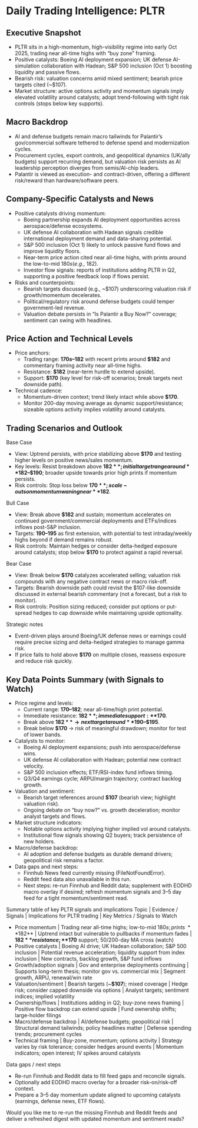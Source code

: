 # Daily Trading Intelligence: PLTR

## Executive Snapshot
- PLTR sits in a high-momentum, high-visibility regime into early Oct 2025, trading near all-time highs with “buy zone” framing.  
- Positive catalysts: Boeing AI deployment expansion; UK defense AI-simulation collaboration with Hadean; S&P 500 inclusion (Oct 1) boosting liquidity and passive flows.  
- Bearish risk: valuation concerns amid mixed sentiment; bearish price targets cited (~$107).  
- Market structure: active options activity and momentum signals imply elevated volatility around catalysts; adopt trend-following with tight risk controls (stops below key supports).

## Macro Backdrop
- AI and defense budgets remain macro tailwinds for Palantir’s gov/commercial software tethered to defense spend and modernization cycles.  
- Procurement cycles, export controls, and geopolitical dynamics (UK/ally budgets) support recurring demand, but valuation risk persists as AI leadership perception diverges from semis/AI-chip leaders.  
- Palantir is viewed as execution- and contract-driven, offering a different risk/reward than hardware/software peers.

## Company-Specific Catalysts and News
- Positive catalysts driving momentum:
  - Boeing partnership expands AI deployment opportunities across aerospace/defense ecosystems.  
  - UK defense AI collaboration with Hadean signals credible international deployment demand and data-sharing potential.  
  - S&P 500 inclusion (Oct 1) likely to unlock passive fund flows and improve liquidity floors.  
  - Near-term price action cited near all-time highs, with prints around the low-to-mid $180s (e.g., ~$182).  
  - Investor flow signals: reports of institutions adding PLTR in Q2, supporting a positive feedback loop if flows persist.
- Risks and counterpoints:
  - Bearish targets discussed (e.g., ~$107) underscoring valuation risk if growth/momentum decelerates.  
  - Political/regulatory risk around defense budgets could temper government-led revenue.  
  - Valuation debate persists in “Is Palantir a Buy Now?” coverage; sentiment can swing with headlines.

## Price Action and Technical Levels
- Price anchors:
  - Trading range: **$170s–$182** with recent prints around **$182** and commentary framing activity near all-time highs.  
  - Resistance: **$182** (near-term hurdle to extend upside).  
  - Support: **$170** (key level for risk-off scenarios; break targets next downside path).  
- Technical cadence:
  - Momentum-driven context; trend likely intact while above **$170**.  
  - Monitor 200-day moving average as dynamic support/resistance; sizeable options activity implies volatility around catalysts.

## Trading Scenarios and Outlook

Base Case
- View: Uptrend persists, with price stabilizing above **$170** and testing higher levels on positive news/sales momentum.
- Key levels: Resist breakdown above **$182**; initial target range around **$182–$190**; broader upside towards prior high prints if momentum persists.
- Risk controls: Stop loss below **$170**; scale-outs on momentum waning near **$182**.

Bull Case
- View: Break above **$182** and sustain; momentum accelerates on continued government/commercial deployments and ETFs/indices inflows post-S&P inclusion.
- Targets: **$190–$195** as first extension, with potential to test intraday/weekly highs beyond if demand remains robust.
- Risk controls: Maintain hedges or consider delta-hedged exposure around catalysts; stop below **$170** to protect against a rapid reversal.

Bear Case
- View: Break below **$170** catalyzes accelerated selling; valuation risk compounds with any negative contract news or macro risk-off.
- Targets: Bearish downside path could revisit the $107-like downside discussed in external bearish commentary (not a forecast, but a risk to monitor).
- Risk controls: Position sizing reduced; consider put options or put-spread hedges to cap downside while maintaining upside optionality.

Strategic notes
- Event-driven plays around Boeing/UK defense news or earnings could require precise sizing and delta-hedged strategies to manage gamma risk.
- If price fails to hold above **$170** on multiple closes, reassess exposure and reduce risk quickly.

## Key Data Points Summary (with Signals to Watch)
- Price regime and levels:
  - Current range: **$170–$182**; near all-time/high print potential.
  - Immediate resistance: **$182**; immediate support: **$170**.
  - Break above **$182** → next target around **$190–$195**.
  - Break below **$170** → risk of meaningful drawdown; monitor for test of lower bands.
- Catalysts to monitor:
  - Boeing AI deployment expansions; push into aerospace/defense wins.
  - UK defense AI collaboration with Hadean; potential new contract velocity.
  - S&P 500 inclusion effects; ETF/RSI-index fund inflows timing.
  - Q3/Q4 earnings cycle; ARPU/margin trajectory; contract backlog growth.
- Valuation and sentiment:
  - Bearish target references around **$107** (bearish view; highlight valuation risk).
  - Ongoing debate on “buy now?” vs. growth deceleration; monitor analyst targets and flows.
- Market structure indicators:
  - Notable options activity implying higher implied vol around catalysts.
  - Institutional flow signals showing Q2 buyers; track persistence of new holders.
- Macro/defense backdrop:
  - AI adoption and defense budgets as durable demand drivers; geopolitical risk remains a factor.
- Data gaps and next steps:
  - Finnhub News feed currently missing (FileNotFoundError).
  - Reddit feed data also unavailable in this run.
  - Next steps: re-run Finnhub and Reddit data; supplement with EODHD macro overlay if desired; refresh momentum signals and 3–5 day feed for a tight momentum/sentiment read.

Summary table of key PLTR signals and implications
Topic | Evidence / Signals | Implications for PLTR trading | Key Metrics / Signals to Watch
- Price momentum | Trading near all-time highs; low-to-mid $180s; prints ~**$182** | Uptrend intact but vulnerable to pullbacks if momentum fades | **$182** resistance; **$170** support; 50/200-day MA cross (watch)
- Positive catalysts | Boeing AI drive; UK Hadean collaboration; S&P 500 inclusion | Potential revenue acceleration; liquidity support from index inclusion | New contracts, backlog growth, S&P fund inflows
- Growth/adoption signals | Gov and enterprise deployments continuing | Supports long-term thesis; monitor gov vs. commercial mix | Segment growth, ARPU, renewal/win rate
- Valuation/sentiment | Bearish targets (~**$107**); mixed coverage | Hedge risk; consider capped downside via options | Analyst targets; sentiment indices; implied volatility
- Ownership/flows | Institutions adding in Q2; buy-zone news framing | Positive flow backdrop can extend upside | Fund ownership shifts; large-holder filings
- Macro/defense backdrop | AI/defense budgets; geopolitical risk | Structural demand tailwinds; policy headlines matter | Defense spending trends; procurement cycles
- Technical framing | Buy-zone, momentum; options activity | Strategy varies by risk tolerance; consider hedges around events | Momentum indicators; open interest; IV spikes around catalysts

Data gaps / next steps
- Re-run Finnhub and Reddit data to fill feed gaps and reconcile signals.
- Optionally add EODHD macro overlay for a broader risk-on/risk-off context.
- Prepare a 3–5 day momentum update aligned to upcoming catalysts (earnings, defense news, ETF flows).

Would you like me to re-run the missing Finnhub and Reddit feeds and deliver a refreshed digest with updated momentum and sentiment reads?